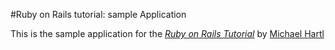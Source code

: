 #Ruby on Rails tutorial: sample Application

This is the sample application for
the [*Ruby on Rails Tutorial*](http://railsturorial.rog/)
by [Michael Hartl](http://michaelhartl.com/)
